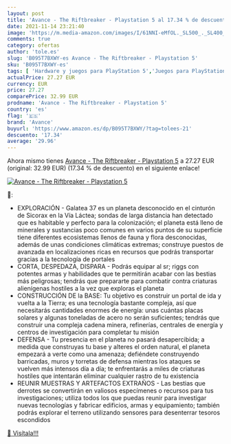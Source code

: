 ```yaml
---
layout: post
title: 'Avance - The Riftbreaker - Playstation 5 al 17.34 % de descuento'
date: 2021-11-14 23:21:40
image: 'https://m.media-amazon.com/images/I/61NNI-eMfOL._SL500_._SL400_.jpg'
comments: true
category: ofertas
author: 'tole.es'
slug: 'B095T7BXWY-es Avance - The Riftbreaker - Playstation 5'
sku: 'B095T7BXWY-es'
tags: [ 'Hardware y juegos para PlayStation 5','Juegos para PlayStation 5','Videojuegos','avance','playstation', ]
actualPrice: 27.27 EUR
currency: EUR
price: 27.27
comparePrice: 32.99 EUR
prodname: 'Avance - The Riftbreaker - Playstation 5'
country: 'es'
flag: '🇪🇸'
brand: 'Avance'
buyurl: 'https://www.amazon.es/dp/B095T7BXWY/?tag=tolees-21'
descuento: '17.34'
average: '29.96'
---
```


Ahora mismo tienes [Avance - The Riftbreaker - Playstation 5](https://www.amazon.es/dp/B095T7BXWY/?tag=tolees-21) a 27.27 EUR (original: 32.99 EUR) (17.34 %  de descuento) en el siguiente enlace!

[![Avance - The Riftbreaker - Playstation 5](https://m.media-amazon.com/images/I/61NNI-eMfOL._SL500_._SL400_.jpg)](https://www.amazon.es/dp/B095T7BXWY/?tag=tolees-21)

🔎:

- EXPLORACIÓN - Galatea 37 es un planeta desconocido en el cinturón de Sicorax en la Vía Láctea; sondas de larga distancia han detectado que es habitable y perfecto para la colonización; el planeta está lleno de minerales y sustancias poco comunes en varios puntos de su superficie tiene diferentes ecosistemas llenos de fauna y flora desconocidas, además de unas condiciones climáticas extremas; construye puestos de avanzada en localizaciones ricas en recursos que podrás transportar gracias a la tecnología de portales
- CORTA, DESPEDAZA, DISPARA - Podrás equipar al sr; riggs con potentes armas y habilidades que te permitirán acabar con las bestias más peligrosas; tendrás que prepararte para combatir contra criaturas alienígenas hostiles a la vez que exploras el planeta
- CONSTRUCCIÓN DE la BASE: Tu objetivo es construir un portal de ida y vuelta a la Tierra; es una tecnología bastante compleja, así que necesitarás cantidades enormes de energía: unas cuántas placas solares y algunas toneladas de acero no serán suficientes; tendrás que construir una compleja cadena minera, refinerías, centrales de energía y centros de investigación para completar tu misión
- DEFENSA - Tu presencia en el planeta no pasará desapercibida; a medida que construyas tu base y alteres el orden natural, el planeta empezará a verte como una amenaza; defiéndete construyendo barricadas, muros y torretas de defensa mientras los ataques se vuelven más intensos día a día; te enfrentarás a miles de criaturas hostiles que intentarán eliminar cualquier rastro de tu existencia
- REUNIR MUESTRAS Y ARTEFACTOS EXTRAÑOS - Las bestias que derrotes se convertirán en valiosos especímenes o recursos para tus investigaciones; utiliza todos los que puedas reunir para investigar nuevas tecnologías y fabricar edificios, armas y equipamiento; también podrás explorar el terreno utilizando sensores para desenterrar tesoros escondidos

[🛒 Visítala!!!](https://www.amazon.es/dp/B095T7BXWY/?tag=tolees-21)
